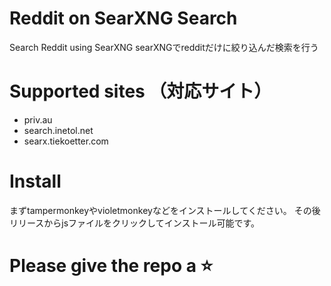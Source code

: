 # Reddit on SearXNG Search
Search Reddit using SearXNG
searXNGでredditだけに絞り込んだ検索を行う


# Supported sites （対応サイト）
- priv.au
- search.inetol.net
- searx.tiekoetter.com

# Install
まずtampermonkeyやvioletmonkeyなどをインストールしてください。
その後リリースからjsファイルをクリックしてインストール可能です。

# Please give the repo a ⭐


